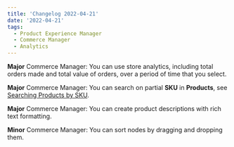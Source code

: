```yaml
---
title: 'Changelog 2022-04-21'
date: '2022-04-21'
tags:
  - Product Experience Manager
  - Commerce Manager
  - Analytics
---
```

**Major** Commerce Manager: You can use store analytics, including total orders made and total value of orders, over a period of time that you select.

**Major** Commerce Manager: You can search on partial **SKU** in **Products**, see [Searching Products by SKU](/docs/pxm/products/pxm-products-cm/pxm-products).

**Major** Commerce Manager: You can create product descriptions with rich text formatting.

**Minor** Commerce Manager: You can sort nodes by dragging and dropping them.
